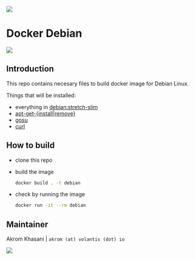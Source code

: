 [![](https://img.shields.io/badge/Docker%20Hub-%E2%86%92-blue.svg?style=flat-square&logo=docker&logoColor=white)](https://hub.docker.com/r/volantis/debian)

# Docker Debian

[![](https://img.shields.io/badge/Debian-9%20(stretch)-red.svg?style=flat-square&logo=debian&logoColor=white)](https://www.debian.org)

## Introduction

This repo contains necesary files to build docker image for Debian Linux.

Things that will be installed:

- everything in [debian:stretch-slim](https://hub.docker.com/_/debian/)
- [apt-get-{install|remove}](https://github.com/akr89/apt-get-)
- [gosu](https://github.com/tianon/gosu)
- [curl](https://packages.debian.org/stretch/curl)

## How to build

- clone this repo

- build the image
  ```bash
  docker build . -t debian
  ```

- check by running the image
  ```bash
  docker run -it --rm debian
  ```

## Maintainer

Akrom Khasani | `akrom (at) volantis (dot) io`

[![](https://img.shields.io/badge/Made%20with%20&hearts;-@VolantisIO-orange.svg?style=flat-square)](https://volantis.io)
